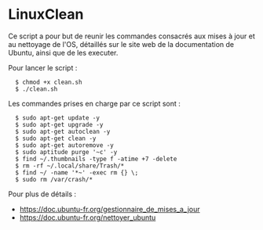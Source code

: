 # LinuxClean

Ce script a pour but de reunir les commandes consacrés aux mises à jour et au nettoyage de l'OS, détaillés sur le site web de la documentation de Ubuntu, ainsi que de les executer.

Pour lancer le script :

      $ chmod +x clean.sh
      $ ./clean.sh

<p align="center">
  <src="https://image.noelshack.com/fichiers/2018/24/7/1529262812-capture-du-2018-06-17-21-12-24.png">
</p>

Les commandes prises en charge par ce script sont :

      $ sudo apt-get update -y
      $ sudo apt-get upgrade -y
      $ sudo apt-get autoclean -y
      $ sudo apt-get clean -y
      $ sudo apt-get autoremove -y
      $ sudo aptitude purge '~c' -y
      $ find ~/.thumbnails -type f -atime +7 -delete
      $ rm -rf ~/.local/share/Trash/*
      $ find ~/ -name '*~' -exec rm {} \;
      $ sudo rm /var/crash/*

Pour plus de détails :
   - https://doc.ubuntu-fr.org/gestionnaire_de_mises_a_jour
   - https://doc.ubuntu-fr.org/nettoyer_ubuntu
